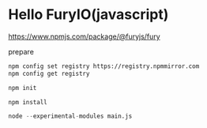 # Hello FuryIO(javascript)

<https://www.npmjs.com/package/@furyjs/fury>

prepare

```sh
npm config set registry https://registry.npmmirror.com
npm config get registry
```

```sh
npm init
```

```sh
npm install
```

```s
node --experimental-modules main.js
```
